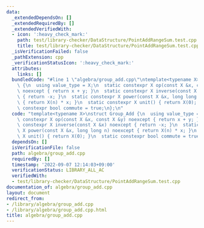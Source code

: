 ```yaml
---
data:
  _extendedDependsOn: []
  _extendedRequiredBy: []
  _extendedVerifiedWith:
  - icon: ':heavy_check_mark:'
    path: test/library-checker/DataStructure/PointAddRangeSum.test.cpp
    title: test/library-checker/DataStructure/PointAddRangeSum.test.cpp
  _isVerificationFailed: false
  _pathExtension: cpp
  _verificationStatusIcon: ':heavy_check_mark:'
  attributes:
    links: []
  bundledCode: "#line 1 \"algebra/group_add.cpp\"\ntemplate<typename X>\nstruct Group_Add\
    \ {\n  using value_type = X;\n  static constexpr X op(const X &x, const X &y)\
    \ noexcept { return x + y; }\n  static constexpr X inverse(const X &x) noexcept\
    \ { return -x; }\n  static constexpr X power(const X &x, long long n) noexcept\
    \ { return X(n) * x; }\n  static constexpr X unit() { return X(0); }\n  static\
    \ constexpr bool commute = true;\n};\n"
  code: "template<typename X>\nstruct Group_Add {\n  using value_type = X;\n  static\
    \ constexpr X op(const X &x, const X &y) noexcept { return x + y; }\n  static\
    \ constexpr X inverse(const X &x) noexcept { return -x; }\n  static constexpr\
    \ X power(const X &x, long long n) noexcept { return X(n) * x; }\n  static constexpr\
    \ X unit() { return X(0); }\n  static constexpr bool commute = true;\n};"
  dependsOn: []
  isVerificationFile: false
  path: algebra/group_add.cpp
  requiredBy: []
  timestamp: '2022-09-07 12:14:03+09:00'
  verificationStatus: LIBRARY_ALL_AC
  verifiedWith:
  - test/library-checker/DataStructure/PointAddRangeSum.test.cpp
documentation_of: algebra/group_add.cpp
layout: document
redirect_from:
- /library/algebra/group_add.cpp
- /library/algebra/group_add.cpp.html
title: algebra/group_add.cpp
---
```


